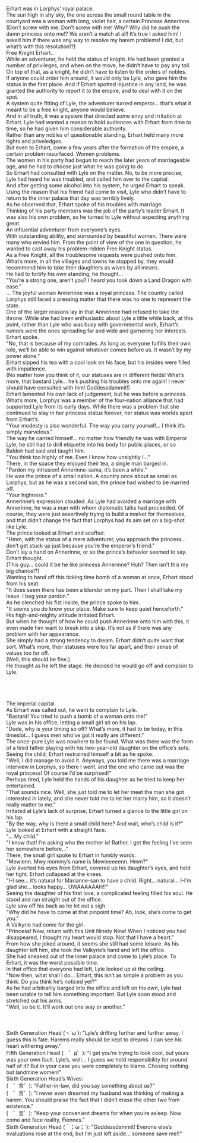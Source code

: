 <br/>
Erhart was in Lorphys’ royal palace.<br/>
The sun high in shy sky, the one across the small round table in the courtyard was a woman with long, violet hair, a certain Princess Annerinne.<br/>
(Don’t screw with me. Don’t screw with me! Why? Why did he push the damn princess onto me!? We aren’t a match at all! It’s true I asked him! I asked him if there was any way to resolve my harem problems! I did, but what’s with this resolution!?)<br/>
Free Knight Erhart..<br/>
While an adventurer, he held the status of knight. He had been granted a number of privileges, and when on the move, he didn’t have to pay any toll. On top of that, as a knight, he didn’t have to listen to the orders of nobles.<br/>
If anyone could order him around, it would only be Lyle, who gave him the status in the first place. And if Erhart spotted injustice in any land, he was granted the authority to report it to the empire, and to deal with it on the spot.<br/>
A system quite fitting of Lyle, the adventurer turned emperor… that’s what it meant to be a free knight, anyone would believe.<br/>
And in all truth, it was a system that directed some envy and irritation at Erhart. Lyle had wanted a reason to hold audiences with Erhart from time to time, so he had given him considerable authority.<br/>
Rather than any nobles of questionable standing, Erhart held many more rights and priveledges.<br/>
But even to Erhart, come a few years after the formation of the empire, a certain problem resurfaced. Women problems.<br/>
The women in his party had begun to reach the later years of marriageable age, and he had to choose just what he was going to do.<br/>
So Erhart had consulted with Lyle on the matter. No, to be more precise, Lyle had heard he was troubled, and called him over to the capital.<br/>
And after getting some alcohol into his system, he urged Erhart to speak. Using the reason that his friend had come to visit, Lyle who didn’t have to return to the inner palace that day was terribly lively.<br/>
As he observed that, Erhart spoke of his troubles with marriage.<br/>
Thinking of his party members was the job of the party’s leader Erhart. It was also his own problem, so he turned to Lyle without expecting anything great.<br/>
An influential adventurer from everyone’s eyes.<br/>
With outstanding ability, and surrounded by beautiful women. There were many who envied him. From the point of view of the one in question, he wanted to cast away his problem-ridden Free Knight status.<br/>
As a Free Knight, all the troublesome requests were pushed onto him. What’s more, in all the villages and towns he stopped by, they would recommend him to take their daughters as wives by all means.<br/>
He had to fortify his own standing, he thought…<br/>
"You’re a strong one, aren’t you? I heard you took down a Land Dragon with ease."<br/>
… The joyful woman Annerinne was a royal princess. The country called Lorphys still faced a pressing matter that there was no one to represent the state.<br/>
One of the larger reasons lay in that Annerinne had refused to take the throne. While she had been enthusiastic about Lyle a little while back, at this point, rather than Lyle who was busy with governmental work, Erhart’s rumors were the ones spreading far and wide and garnering her interests.<br/>
Erhart spoke.<br/>
"No, that is because of my comrades. As long as everyone fulfills their own role, we’ll be able to win against whatever comes before us. It wasn’t by my power alone."<br/>
Erhart sipped his tea with a cool look on his face, but his insides were filled with impatience.<br/>
(No matter how you think of it, our statuses are in different fields! What’s more, that bastard Lyle… he’s pushing his troubles onto me again! I never should have consulted with him! Goddessdammit!)<br/>
Erhart lamented his own lack of judgement, but he was before a princess. What’s more, Lorphys was a member of the four-nation alliance that had supported Lyle from its early days. While there was a problem that she continued to stay in her princess status forever, her status was worlds apart from Erhart’s.<br/>
"Your modesty is also wonderful. The way you carry yourself… I think it’s simply marvelous."<br/>
The way he carried himself… no matter how friendly he was with Emperor Lyle, he still had to drill etiquette into his body for public places, or so Baldoir had said and taught him.<br/>
"You think too highly of me. Even I know how unsightly I…"<br/>
There, in the space they enjoyed their tea, a single man barged in.<br/>
"Pardon my intrusion! Annerinne-sama, it’s been a while."<br/>
He was the prince of a small nation. A country once about as small as Lorphys, but as he was a second son, the prince had wished to be married off.<br/>
"Your highness."<br/>
Annerinne’s expression clouded. As Lyle had avoided a marriage with Annerinne, he was a man with whom diplomatic talks had proceeded. Of course, they were just assertively trying to build a market for themselves, and that didn’t change the fact that Lorphys had its aim set on a big-shot like Lyle.<br/>
The prince looked at Erhart and scoffed.<br/>
"Hmm, with the status of a mere adventurer, you approach the princess… don’t get stuck up just because you’re the emperor’s friend."<br/>
Don’t lay a hand on Annerinne, or so the prince’s behavior seemed to say. Erhart thought.<br/>
(This guy… could it be he like princess Annerinne? Huh? Then isn’t this my big chance!?)<br/>
Wanting to hand off this ticking time bomb of a woman at once, Erhart stood from his seat.<br/>
"It does seem there has been a blunder on my part. Then I shall take my leave. I beg your pardon."<br/>
As he clenched his fist inside, the prince spoke to him.<br/>
"It seems you do know your place. Make sure to keep quiet henceforth."<br/>
His high-and-mighty attitude irritated Erhart.<br/>
But when he thought of how he could push Annerinne onto him with this, it even made him want to break into a skip. It’s not as if there was any problem with her appearance.<br/>
She simply had a strong tendency to dream. Erhart didn’t quite want that sort. What’s more, their statuses were too far apart, and their sense of values too far off.<br/>
(Well, this should be fine.)<br/>
He thought as he left the stage. He decided he would go off and complain to Lyle.<br/>
 <br/>
 <br/>
 <br/>
 <br/>
The imperial capital.<br/>
As Erhart was called out, he went to complain to Lyle.<br/>
"Bastard! You tried to push a bomb of a woman onto me!"<br/>
Lyle was in his office, letting a small girl sit on his lap.<br/>
"Dude, why is your timing so off? What’s more, it had to be today, in this timeslot… I guess men who’ve got it really are different."<br/>
The once-pure Lyle was nowhere to be found. What was there was the form of a tired father playing with his two-year-old daughter on the office’s sofa.<br/>
Seeing the child, Erhart restrained himself a bit as he spoke.<br/>
"Well, I did manage to avoid it. Anyways, you told me there was a marriage interview in Lorphys, so there I went, and the one who came out was the royal princess! Of course I’d be surprised!"<br/>
Perhaps tired, Lyle held the hands of his daughter as he tried to keep her entertained.<br/>
"That sounds nice. Well, she just told me to let her meet the man she got interested in lately, and she never told me to let her marry him, so it doesn’t really matter to me."<br/>
Irritated at Lyle’s lack of surprise, Erhart turned a glance to the little girl on his lap.<br/>
"By the way, why is there a small child here? And wait, who’s child is it?"<br/>
Lyle looked at Erhart with a straight face.<br/>
"… My child."<br/>
"I know that! I’m asking who the mother is! Rather, I get the feeling I’ve seen her somewhere before…"<br/>
There, the small girl spoke to Erhart in fumbly words.<br/>
"Mewienn. Mwy mommy’s name is Mewieeeeenn. Hmm?"<br/>
Lyle averted his eyes from Erhart, covered up his daughter’s eyes, and held her tight. Erhart collapsed at the knees.<br/>
"I-I see… it’s natural for Marianne-san to have a child. Right… natural… I-I’m glad she… looks happy… UWAAAAAAH!!"<br/>
Seeing the daughter of his first love, a complicated feeling filled his soul. He stood and ran straight out of the office.<br/>
Lyle saw off his back as he let out a sigh.<br/>
"Why did he have to come at that pinpoint time? Ah, look, she’s come to get you."<br/>
A Valkyrie had come for the girl.<br/>
"Princess! Now, return with this Unit Ninety Nine! When I noticed you had disappeared, I thought my heart would stop. Not that I have a heart."<br/>
From how she joked around, it seems she still had some leisure. As his daughter left him, she took the Valkyrie’s hand and left the office.<br/>
She had sneaked out of the inner palace and come to Lyle’s place. To Erhart, it was the worst possible time.<br/>
In that office that everyone had left, Lyle looked up at the ceiling.<br/>
"Now then, what shall I do… Erhart, this isn’t as simple a problem as you think. Do you think he’s noticed yet?"<br/>
As he had arbitrarily barged into the office and left on his own, Lyle had been unable to tell him something important. But Lyle soon stood and stretched out his arms.<br/>
"Well, so be it. It’ll work out one way or another."<br/>
<br/>
 <br/>
 <br/>
Sixth Generation Head (ヽ´ω`): "Lyle’s drifting further and further away. I guess this is fate. Harems really should be kept to dreams. I can see his heart withering away."<br/>
Fifth Generation Head (　゜д゜): "I get you’re trying to look cool, but yours was your own fault. Lyle’s, well… I guess we hold responsibility for around half of it? But in your case you were completely to blame. Chosing nothing but landmine women!"<br/>
Sixth Generation Head’s Wives:<br/>
(　゜言゜): "Father-in-law, did you say something about us?"<br/>
(　゜言゜): "I never even dreamed my husband was thinking of making a harem. You should praise the fact that I didn’t erase the other two from existence."<br/>
(　゜言゜): "Keep your convenient dreams for when you’re asleep. Now come and face reality, Fiennes."<br/>
Sixth Generation Head (｀；ω；´): "Goddessdammit! Everone else’s evaluations rose at the end, but I’m just left aside… someone save me!!"<br/>
